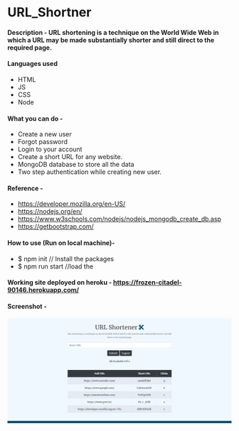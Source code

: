 # URL_Shortner

#### Description - URL shortening is a technique on the World Wide Web in which a URL may be made substantially shorter and still direct to the required page.

#### Languages used
- HTML
- JS
- CSS
- Node

#### What you can do -
- Create a new user
- Forgot password
- Login to your account
- Create a short URL for any website.
- MongoDB database to store all the data
- Two step authentication while creating new user.

#### Reference - 
- https://developer.mozilla.org/en-US/
- https://nodejs.org/en/
- https://www.w3schools.com/nodejs/nodejs_mongodb_create_db.asp
- https://getbootstrap.com/

#### How to use (Run on local machine)- 
 - $ npm init       // Install the packages
 - $ npm run start  //load the 

#### Working site deployed on heroku - https://frozen-citadel-90146.herokuapp.com/

#### Screenshot - 

![Screenshot](https://github.com/chetas11/URL_Shortner/blob/master/Screenshot.png)

